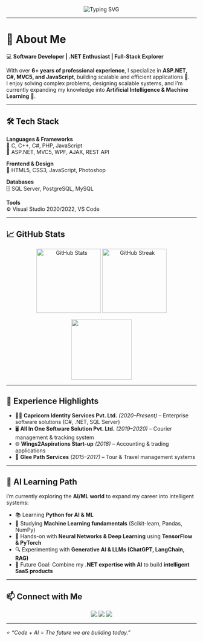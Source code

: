 <!-- Typing SVG Intro -->
<p align="center">
  <img src="https://readme-typing-svg.demolab.com?font=Fira+Code&size=24&pause=1000&color=1F75FE&center=true&vCenter=true&width=525&lines=Hello+%F0%9F%91%8B+I'm+Nitin+Kumar;Software+Developer+%7C+.NET+Enthusiast;Full-Stack+Explorer+%7C+AI+Learner" alt="Typing SVG" />
</p>

---

# 👋 About Me  

💻 **Software Developer | .NET Enthusiast | Full-Stack Explorer**  

With over **6+ years of professional experience**, I specialize in **ASP.NET, C#, MVC5, and JavaScript**, building scalable and efficient applications 🚀.  
I enjoy solving complex problems, designing scalable systems, and I’m currently expanding my knowledge into **Artificial Intelligence & Machine Learning** 🤖.  

---

## 🛠️ Tech Stack  

**Languages & Frameworks**  
🔹 C, C++, C#, PHP, JavaScript  
🔹 ASP.NET, MVC5, WPF, AJAX, REST API  

**Frontend & Design**  
🎨 HTML5, CSS3, JavaScript, Photoshop  

**Databases**  
🗄️ SQL Server, PostgreSQL, MySQL  

**Tools**  
⚙️ Visual Studio 2020/2022, VS Code  

---

## 📈 GitHub Stats  

<p align="center">
  <img src="https://github-readme-stats.vercel.app/api?username=teachcode-xx&show_icons=true&theme=radical" height="170" alt="GitHub Stats"/>
  <img src="https://github-readme-streak-stats.herokuapp.com/?user=teachcode-xx&theme=radical" height="170" alt="GitHub Streak"/>
</p>  

<p align="center">
  <img src="https://github-readme-stats.vercel.app/api/top-langs/?username=teachcode-xx&layout=compact&theme=radical" height="160"/>
</p>

---

## 🌟 Experience Highlights  

- 👨‍💻 **Capricorn Identity Services Pvt. Ltd.** *(2020–Present)* – Enterprise software solutions (C#, .NET, SQL Server)  
- 🖥️ **All In One Software Solution Pvt. Ltd.** *(2019–2020)* – Courier management & tracking system  
- 🌐 **Wings2Aspirations Start-up** *(2018)* – Accounting & trading applications  
- 🏨 **Glee Path Services** *(2015–2017)* – Tour & Travel management systems  

---

## 🤖 AI Learning Path  

I’m currently exploring the **AI/ML world** to expand my career into intelligent systems:  

- 📚 Learning **Python for AI & ML**  
- 🔬 Studying **Machine Learning fundamentals** (Scikit-learn, Pandas, NumPy)  
- 🤖 Hands-on with **Neural Networks & Deep Learning** using **TensorFlow & PyTorch**  
- 🔍 Experimenting with **Generative AI & LLMs (ChatGPT, LangChain, RAG)**  
- 🚀 Future Goal: Combine my **.NET expertise with AI** to build **intelligent SaaS products**  

---

## 📫 Connect with Me  

<p align="center">
  <a href="https://www.linkedin.com/in/nitin-kumar-18a43177/"><img src="https://img.shields.io/badge/LinkedIn-blue?logo=linkedin&logoColor=white" /></a>
  <a href="mailto:nitin.kumar.mgr@gmail.com"><img src="https://img.shields.io/badge/Email-D14836?logo=gmail&logoColor=white" /></a>
  <a href="https://github.com/teachcode-xx"><img src="https://img.shields.io/badge/GitHub-black?logo=github&logoColor=white" /></a>
</p>  

---

⭐ *“Code + AI = The future we are building today.”*  

